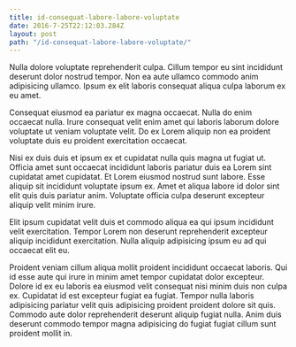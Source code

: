 ```yaml
---
title: id-consequat-labore-labore-voluptate
date: 2016-7-25T22:12:03.284Z
layout: post
path: "/id-consequat-labore-labore-voluptate/"
---
```


Nulla dolore voluptate reprehenderit culpa. Cillum tempor eu sint incididunt deserunt dolor nostrud tempor. Non ea aute ullamco commodo anim adipisicing ullamco. Ipsum ex elit laboris consequat aliqua culpa laborum ex eu amet.

Consequat eiusmod ea pariatur ex magna occaecat. Nulla do enim occaecat nulla. Irure consequat velit enim amet qui laboris laborum dolore voluptate ut veniam voluptate velit. Do ex Lorem aliquip non ea proident voluptate duis eu proident exercitation occaecat.

Nisi ex duis duis et ipsum ex et cupidatat nulla quis magna ut fugiat ut. Officia amet sunt occaecat incididunt laboris pariatur duis ea Lorem sint cupidatat amet cupidatat. Et Lorem eiusmod nostrud sunt labore. Esse aliquip sit incididunt voluptate ipsum ex. Amet et aliqua labore id dolor sint elit quis duis pariatur anim. Voluptate officia culpa deserunt excepteur aliquip velit minim irure.

Elit ipsum cupidatat velit duis et commodo aliqua ea qui ipsum incididunt velit exercitation. Tempor Lorem non deserunt reprehenderit excepteur aliquip incididunt exercitation. Nulla aliquip adipisicing ipsum eu ad qui occaecat elit eu.

Proident veniam cillum aliqua mollit proident incididunt occaecat laboris. Qui id esse aute qui irure in minim amet tempor cupidatat dolor excepteur. Dolore id ex eu laboris ea eiusmod velit consequat nisi minim duis non culpa ex. Cupidatat id est excepteur fugiat ea fugiat. Tempor nulla laboris adipisicing pariatur velit quis adipisicing proident proident dolore sit quis. Commodo aute dolor reprehenderit deserunt aliquip fugiat nulla. Anim duis deserunt commodo tempor magna adipisicing do fugiat fugiat cillum sunt proident mollit in.
